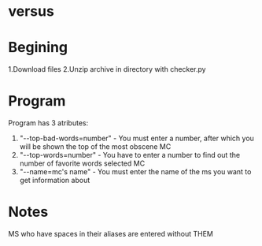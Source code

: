 # versus
# Begining
1.Download files
2.Unzip archive in directory with checker.py
# Program
Program has 3 atributes:
1. "--top-bad-words=number" - You must enter a number, after which you will be shown the top of the most obscene MC
2. "--top-words=number" - You have to enter a number to find out the number of favorite words selected MC
3. "--name=mc's name" - You must enter the name of the ms you want to get information about
# Notes
MS who have spaces in their aliases are entered without THEM
